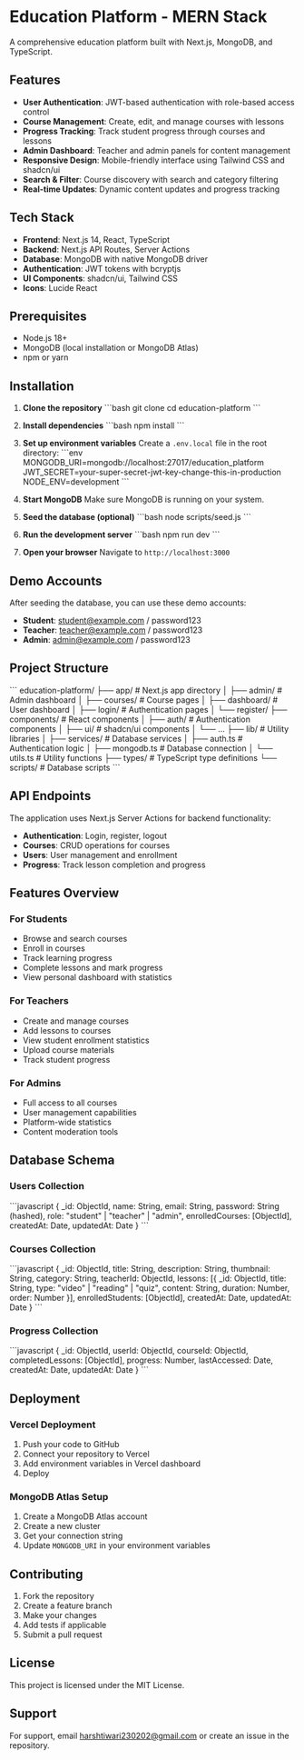 # Education Platform - MERN Stack

A comprehensive education platform built with Next.js, MongoDB, and TypeScript.

## Features

- **User Authentication**: JWT-based authentication with role-based access control
- **Course Management**: Create, edit, and manage courses with lessons
- **Progress Tracking**: Track student progress through courses and lessons
- **Admin Dashboard**: Teacher and admin panels for content management
- **Responsive Design**: Mobile-friendly interface using Tailwind CSS and shadcn/ui
- **Search & Filter**: Course discovery with search and category filtering
- **Real-time Updates**: Dynamic content updates and progress tracking

## Tech Stack

- **Frontend**: Next.js 14, React, TypeScript
- **Backend**: Next.js API Routes, Server Actions
- **Database**: MongoDB with native MongoDB driver
- **Authentication**: JWT tokens with bcryptjs
- **UI Components**: shadcn/ui, Tailwind CSS
- **Icons**: Lucide React

## Prerequisites

- Node.js 18+ 
- MongoDB (local installation or MongoDB Atlas)
- npm or yarn

## Installation

1. **Clone the repository**
\`\`\`bash
git clone <repository-url>
cd education-platform
\`\`\`

2. **Install dependencies**
\`\`\`bash
npm install
\`\`\`

3. **Set up environment variables**
Create a `.env.local` file in the root directory:
\`\`\`env
MONGODB_URI=mongodb://localhost:27017/education_platform
JWT_SECRET=your-super-secret-jwt-key-change-this-in-production
NODE_ENV=development
\`\`\`

4. **Start MongoDB**
Make sure MongoDB is running on your system.

5. **Seed the database (optional)**
\`\`\`bash
node scripts/seed.js
\`\`\`

6. **Run the development server**
\`\`\`bash
npm run dev
\`\`\`

7. **Open your browser**
Navigate to `http://localhost:3000`

## Demo Accounts

After seeding the database, you can use these demo accounts:

- **Student**: student@example.com / password123
- **Teacher**: teacher@example.com / password123  
- **Admin**: admin@example.com / password123

## Project Structure

\`\`\`
education-platform/
├── app/                    # Next.js app directory
│   ├── admin/             # Admin dashboard
│   ├── courses/           # Course pages
│   ├── dashboard/         # User dashboard
│   ├── login/             # Authentication pages
│   └── register/
├── components/            # React components
│   ├── auth/             # Authentication components
│   ├── ui/               # shadcn/ui components
│   └── ...
├── lib/                  # Utility libraries
│   ├── services/         # Database services
│   ├── auth.ts           # Authentication logic
│   ├── mongodb.ts        # Database connection
│   └── utils.ts          # Utility functions
├── types/                # TypeScript type definitions
└── scripts/              # Database scripts
\`\`\`

## API Endpoints

The application uses Next.js Server Actions for backend functionality:

- **Authentication**: Login, register, logout
- **Courses**: CRUD operations for courses
- **Users**: User management and enrollment
- **Progress**: Track lesson completion and progress

## Features Overview

### For Students
- Browse and search courses
- Enroll in courses
- Track learning progress
- Complete lessons and mark progress
- View personal dashboard with statistics

### For Teachers
- Create and manage courses
- Add lessons to courses
- View student enrollment statistics
- Upload course materials
- Track student progress

### For Admins
- Full access to all courses
- User management capabilities
- Platform-wide statistics
- Content moderation tools

## Database Schema

### Users Collection
\`\`\`javascript
{
  _id: ObjectId,
  name: String,
  email: String,
  password: String (hashed),
  role: "student" | "teacher" | "admin",
  enrolledCourses: [ObjectId],
  createdAt: Date,
  updatedAt: Date
}
\`\`\`

### Courses Collection
\`\`\`javascript
{
  _id: ObjectId,
  title: String,
  description: String,
  thumbnail: String,
  category: String,
  teacherId: ObjectId,
  lessons: [{
    _id: ObjectId,
    title: String,
    type: "video" | "reading" | "quiz",
    content: String,
    duration: Number,
    order: Number
  }],
  enrolledStudents: [ObjectId],
  createdAt: Date,
  updatedAt: Date
}
\`\`\`

### Progress Collection
\`\`\`javascript
{
  _id: ObjectId,
  userId: ObjectId,
  courseId: ObjectId,
  completedLessons: [ObjectId],
  progress: Number,
  lastAccessed: Date,
  createdAt: Date,
  updatedAt: Date
}
\`\`\`

## Deployment

### Vercel Deployment
1. Push your code to GitHub
2. Connect your repository to Vercel
3. Add environment variables in Vercel dashboard
4. Deploy

### MongoDB Atlas Setup
1. Create a MongoDB Atlas account
2. Create a new cluster
3. Get your connection string
4. Update `MONGODB_URI` in your environment variables

## Contributing

1. Fork the repository
2. Create a feature branch
3. Make your changes
4. Add tests if applicable
5. Submit a pull request

## License

This project is licensed under the MIT License.

## Support

For support, email harshtiwari230202@gmail.com or create an issue in the repository.
